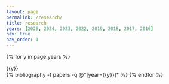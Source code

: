 ```yaml
---
layout: page
permalink: /research/
title: research
years: [2025, 2024, 2023, 2022, 2019, 2018, 2017, 2016]
nav: true
nav_order: 1
---
```


<div class="publications">

{% for y in page.years %}
  <div class="year">{{y}}</div>
  {% bibliography -f papers -q @*[year={{y}}]* %}
{% endfor %}
</div>

